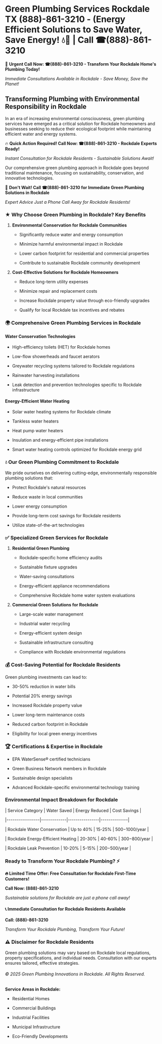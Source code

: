 # Green Plumbing Services Rockdale TX (888)-861-3210 - (Energy Efficient Solutions to Save Water, Save Energy! 💧🌿 | Call ☎(888)-861-3210

🚨 **Urgent Call Now: ☎(888)-861-3210 - Transform Your Rockdale Home's Plumbing Today!**
*Immediate Consultations Available in Rockdale - Save Money, Save the Planet!*

## Transforming Plumbing with Environmental Responsibility in Rockdale

In an era of increasing environmental consciousness, green plumbing services have emerged as a critical solution for Rockdale homeowners and businesses seeking to reduce their ecological footprint while maintaining efficient water and energy systems. 

🔥 **Quick Action Required! Call Now: ☎(888)-861-3210 - Rockdale Experts Ready!**
*Instant Consultation for Rockdale Residents - Sustainable Solutions Await!*

Our comprehensive green plumbing approach in Rockdale goes beyond traditional maintenance, focusing on sustainability, conservation, and innovative technologies.

🚨 **Don't Wait! Call ☎(888)-861-3210 for Immediate Green Plumbing Solutions in Rockdale**
*Expert Advice Just a Phone Call Away for Rockdale Residents!*

### ★ Why Choose Green Plumbing in Rockdale? Key Benefits

1. **Environmental Conservation for Rockdale Communities** 
   - Significantly reduce water and energy consumption
   - Minimize harmful environmental impact in Rockdale
   - Lower carbon footprint for residential and commercial properties
   - Contribute to sustainable Rockdale community development

2. **Cost-Effective Solutions for Rockdale Homeowners** 
   - Reduce long-term utility expenses
   - Minimize repair and replacement costs
   - Increase Rockdale property value through eco-friendly upgrades
   - Qualify for local Rockdale tax incentives and rebates

### 🌍 Comprehensive Green Plumbing Services in Rockdale

#### Water Conservation Technologies
- High-efficiency toilets (HET) for Rockdale homes
- Low-flow showerheads and faucet aerators
- Greywater recycling systems tailored to Rockdale regulations
- Rainwater harvesting installations
- Leak detection and prevention technologies specific to Rockdale infrastructure

#### Energy-Efficient Water Heating
- Solar water heating systems for Rockdale climate
- Tankless water heaters
- Heat pump water heaters
- Insulation and energy-efficient pipe installations
- Smart water heating controls optimized for Rockdale energy grid

### 💧 Our Green Plumbing Commitment to Rockdale

We pride ourselves on delivering cutting-edge, environmentally responsible plumbing solutions that:
- Protect Rockdale's natural resources
- Reduce waste in local communities
- Lower energy consumption
- Provide long-term cost savings for Rockdale residents
- Utilize state-of-the-art technologies

### ✅ Specialized Green Services for Rockdale

1. **Residential Green Plumbing**
   - Rockdale-specific home efficiency audits
   - Sustainable fixture upgrades
   - Water-saving consultations
   - Energy-efficient appliance recommendations
   - Comprehensive Rockdale home water system evaluations

2. **Commercial Green Solutions for Rockdale**
   - Large-scale water management
   - Industrial water recycling
   - Energy-efficient system design
   - Sustainable infrastructure consulting
   - Compliance with Rockdale environmental regulations

### 💰 Cost-Saving Potential for Rockdale Residents

Green plumbing investments can lead to:
- 30-50% reduction in water bills
- Potential 20% energy savings
- Increased Rockdale property value
- Lower long-term maintenance costs
- Reduced carbon footprint in Rockdale
- Eligibility for local green energy incentives

### 🏆 Certifications & Expertise in Rockdale

- EPA WaterSense® certified technicians
- Green Business Network members in Rockdale
- Sustainable design specialists
- Advanced Rockdale-specific environmental technology training

### Environmental Impact Breakdown for Rockdale

| Service Category | Water Saved | Energy Reduced | Cost Savings |
|-----------------|-------------|----------------|--------------|
| Rockdale Water Conservation | Up to 40% | 15-25% | $500-$1000/year |
| Rockdale Energy-Efficient Heating | 20-30% | 40-60% | $300-$800/year |
| Rockdale Leak Prevention | 10-20% | 5-15% | $200-$500/year |

### Ready to Transform Your Rockdale Plumbing? ⚡

**🔥 Limited Time Offer: Free Consultation for Rockdale First-Time Customers!**

**Call Now: (888)-861-3210**
*Sustainable solutions for Rockdale are just a phone call away!*

#### 📞 Immediate Consultation for Rockdale Residents Available

**Call: (888)-861-3210**
*Transform Your Rockdale Plumbing, Transform Your Future!*

### ⚠️ Disclaimer for Rockdale Residents

Green plumbing solutions may vary based on Rockdale local regulations, property specifications, and individual needs. Consultation with our experts ensures tailored, effective strategies.

###### © 2025 Green Plumbing Innovations in Rockdale. All Rights Reserved.

**Service Areas in Rockdale:** 
- Residential Homes
- Commercial Buildings
- Industrial Facilities
- Municipal Infrastructure
- Eco-Friendly Developments